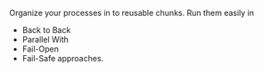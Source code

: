 Organize your processes in to reusable chunks.
Run them easily in
- Back to Back
- Parallel
With
- Fail-Open
- Fail-Safe
approaches. 